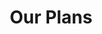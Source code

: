 ---
title: "Our Plans"
# watermark text
watermark: ""
# page header background image
page_header_image: "images/background/about.jpg"
# meta description
description : ""

layout: "pricing"
draft: false

pricing:
  subtitle : "The Goods"
  title : "Plans and Extras"
  pricing_table:
  # pricing table loop
  - title : "Professionally Coded Website"
    price : "$99"
    unit : "month for 1 Year"
    description : "or $999 Paid in Full"
    name: "Purchase"
    link : "#"
    services:
      - Design
      - Copywriting
      - 1 Year of Web Hosting
      - Marketing Functionality
      - 1 Year of Domain Coverage
      - Up To 6 Pages + Account Page
      - 1 Year of Osows Website Management
      - Highest Possible SEO and Performance
      

  # pricing table loop
  - title : "Website Management"
    price : "$49"
    unit : "month"
    description : "Continued Support"
    name: "Subscribe"
    link : "#"
    services:
    - Web Hosting
    - SEO Monitoring
    - Domain Coverage
    - 3 Branding Changes/Month
    - Up to 5 New Website Pictures
    - 3 Website Customizations/Month
    - Google Tag & Analytics Monitoring
    - Unlimited Troubleshooting and Error Correcting


  # pricing table loop
  - title : "Extras"
    price : "0-$49"
    unit : "month"
    description : "Add-Ons and Additional Subscriptions"
    name: "See Details"
    link : "../planpolicy/"
    services:
    - Account Page
    - Product Posting
    - Additional Pages
    - Full Legal Compliance
    - Accessibility Compliance
    - Blog Creation and Posting
---